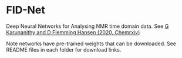# FID-Net
Deep Neural Networks for Analysing NMR time domain data. See [G Karunanithy and D Flemming Hansen (2020, Chemrxiv)](https://chemrxiv.org/articles/preprint/FID-Net_A_Versatile_Deep_Neural_Network_Architecture_for_NMR_Spectral_Reconstruction_and_Virtual_Decoupling/13295888)

Note networks have pre-trained weights that can be downloaded. See README files in each folder for download links. 
